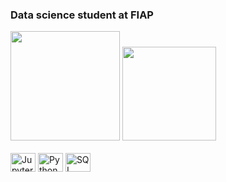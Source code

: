 ### Data science student at FIAP



<div>
<div align = "start">
   <img loading="lazy" height="175em" src="https://github-readme-stats.vercel.app/api?username=davys-rodrigues&show_icons=true&count_private=true&hide_border=true&title_color=4682b4&icon_color=4682b4&text_color=ffffff&bg_color=0d1117"">
   <img loading="lazy" height="150em" src="https://github-readme-stats.vercel.app/api/top-langs/?username=davys-rodrigues&layout=compact&hide_border=true&title_color=4682b4&text_color=ffffff&bg_color=0d1117">
</div>
<div style = "display: inline_block;" align = "start"><br>
   <img align = "center" alt="Jupyter" width="40" height="30"     src="https://cdn.jsdelivr.net/gh/devicons/devicon@latest/icons/jupyter/jupyter-original-wordmark.svg" />
   <img align = "center" alt="Python" width="40" height="30"      src="https://cdn.jsdelivr.net/gh/devicons/devicon@latest/icons/python/python-original.svg" />
   <img align = "center" alt="SQL" width="40" height="30"         src="https://cdn.jsdelivr.net/gh/devicons/devicon@latest/icons/sqldeveloper/sqldeveloper-original.svg" />
   
<div>
  
<!--<img align = "center" alt="Python" width="40" height="30"       src="https://cdn.jsdelivr.net/gh/devicons/devicon@latest/icons/hadoop/hadoop-original.svg" />-->
          
          
  
